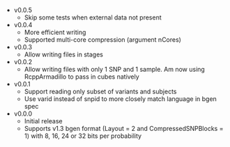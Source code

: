 * v0.0.5
	* Skip some tests when external data not present
* v0.0.4
	* More efficient writing
	* Supported multi-core compression (argument nCores)
* v0.0.3
	* Allow writing files in stages
* v0.0.2
	* Allow writing files with only 1 SNP and 1 sample. Am now using RcppArmadillo to pass in cubes natively
* v0.0.1
	* Support reading only subset of variants and subjects
	* Use varid instead of snpid to more closely match language in bgen spec
* v0.0.0
	* Initial release
	* Supports v1.3 bgen format (Layout = 2 and CompressedSNPBlocks = 1) with 8, 16, 24 or 32 bits per probability
